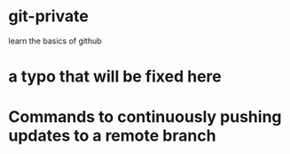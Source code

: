 # git-private
learn the basics of github

# a typo that will be fixed here

# Commands to continuously pushing updates to a remote branch


